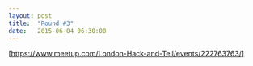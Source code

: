 ```yaml
---
layout: post
title:  "Round #3"
date:   2015-06-04 06:30:00
---
```


[https://www.meetup.com/London-Hack-and-Tell/events/222763763/]
